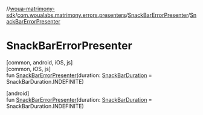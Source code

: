 //[woua-matrimony-sdk](../../../index.md)/[com.woualabs.matrimony.errors.presenters](../index.md)/[SnackBarErrorPresenter](index.md)/[SnackBarErrorPresenter](-snack-bar-error-presenter.md)

# SnackBarErrorPresenter

[common, android, iOS, js]\
[common, iOS, js]\
fun [SnackBarErrorPresenter](-snack-bar-error-presenter.md)(duration: [SnackBarDuration](../-snack-bar-duration/index.md) = SnackBarDuration.INDEFINITE)

[android]\
fun [SnackBarErrorPresenter](-snack-bar-error-presenter.md)(duration: [SnackBarDuration](../-snack-bar-duration/index.md#1655739926%2FExtensions%2F1327381271) = SnackBarDuration.INDEFINITE)
